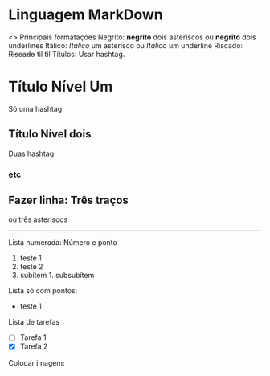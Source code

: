 # Linguagem MarkDown
<> Principais formatações
Negrito: **negrito** dois asteriscos ou __negrito__ dois underlines
Itálico: *Itálico* um asterisco ou _Itálico_ um underline
Riscado: ~~Riscado~~ til til
Títulos: Usar hashtag. 
# Título Nível Um
Só uma hashtag
## Título Nível dois
Duas hashtag
### etc
Fazer linha: 
Três traços
---
ou três asteriscos 
***

Lista numerada: Número e ponto
1. teste 1
1. teste 2
  1. subítem
    1. subsubítem

Lista só com pontos:
* teste 1

Lista de tarefas
- [ ] Tarefa 1
- [x] Tarefa 2

Colocar imagem:




